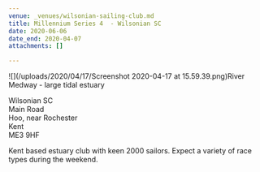 ```yaml
---
venue: _venues/wilsonian-sailing-club.md
title: Millennium Series 4  - Wilsonian SC
date: 2020-06-06
date_end: 2020-04-07
attachments: []

---
```

![](/uploads/2020/04/17/Screenshot 2020-04-17 at 15.59.39.png)River Medway - large tidal estuary  
  
Wilsonian SC  
Main Road  
Hoo, near Rochester  
Kent  
ME3 9HF  
  
Kent based estuary club with keen 2000 sailors. Expect a variety of race types during the weekend.